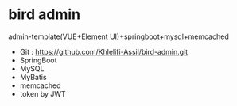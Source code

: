 # bird admin
admin-template(VUE+Element UI)+springboot+mysql+memcached

+ Git : https://github.com/Khlelifi-Assil/bird-admin.git
+ SpringBoot
+ MySQL
+ MyBatis
+ memcached
+ token by JWT